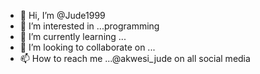 - 👋 Hi, I’m @Jude1999
- 👀 I’m interested in ...programming
- 🌱 I’m currently learning ...
- 💞️ I’m looking to collaborate on ...
- 📫 How to reach me ...@akwesi_jude on all social media

<!---
Jude1999/Jude1999 is a ✨ special ✨ repository because its `README.md` (this file) appears on your GitHub profile.
You can click the Preview link to take a look at your changes.
--->
